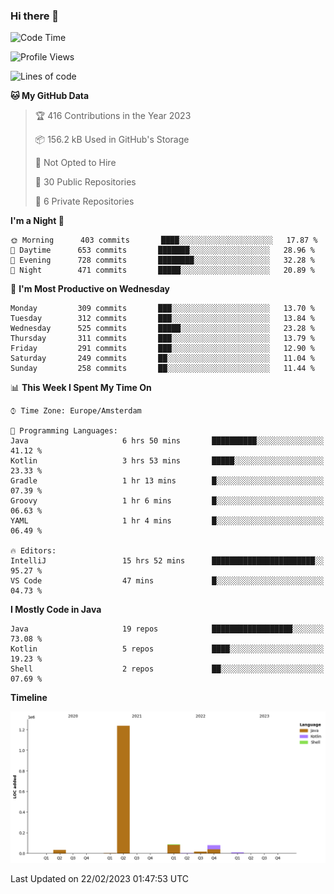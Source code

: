 ### Hi there 👋


<!--START_SECTION:waka-->
![Code Time](http://img.shields.io/badge/Code%20Time-3%2C026%20hrs%2036%20mins-blue)

![Profile Views](http://img.shields.io/badge/Profile%20Views-1-blue)

![Lines of code](https://img.shields.io/badge/From%20Hello%20World%20I%27ve%20Written-1%20Million%20lines%20of%20code-blue)

**🐱 My GitHub Data** 

> 🏆 416 Contributions in the Year 2023
 > 
> 📦 156.2 kB Used in GitHub's Storage 
 > 
> 🚫 Not Opted to Hire
 > 
> 📜 30 Public Repositories 
 > 
> 🔑 6 Private Repositories  
 > 
**I'm a Night 🦉** 

```text
🌞 Morning      403 commits       ████░░░░░░░░░░░░░░░░░░░░░   17.87 % 
🌆 Daytime      653 commits       ███████░░░░░░░░░░░░░░░░░░   28.96 % 
🌃 Evening      728 commits       ████████░░░░░░░░░░░░░░░░░   32.28 % 
🌙 Night        471 commits       █████░░░░░░░░░░░░░░░░░░░░   20.89 % 

```
📅 **I'm Most Productive on Wednesday** 

```text
Monday         309 commits       ███░░░░░░░░░░░░░░░░░░░░░░   13.70 % 
Tuesday        312 commits       ███░░░░░░░░░░░░░░░░░░░░░░   13.84 % 
Wednesday      525 commits       █████░░░░░░░░░░░░░░░░░░░░   23.28 % 
Thursday       311 commits       ███░░░░░░░░░░░░░░░░░░░░░░   13.79 % 
Friday         291 commits       ███░░░░░░░░░░░░░░░░░░░░░░   12.90 % 
Saturday       249 commits       ██░░░░░░░░░░░░░░░░░░░░░░░   11.04 % 
Sunday         258 commits       ██░░░░░░░░░░░░░░░░░░░░░░░   11.44 % 

```


📊 **This Week I Spent My Time On** 

```text
⌚︎ Time Zone: Europe/Amsterdam

💬 Programming Languages: 
Java                     6 hrs 50 mins       ██████████░░░░░░░░░░░░░░░   41.12 % 
Kotlin                   3 hrs 53 mins       █████░░░░░░░░░░░░░░░░░░░░   23.33 % 
Gradle                   1 hr 13 mins        █░░░░░░░░░░░░░░░░░░░░░░░░   07.39 % 
Groovy                   1 hr 6 mins         █░░░░░░░░░░░░░░░░░░░░░░░░   06.63 % 
YAML                     1 hr 4 mins         █░░░░░░░░░░░░░░░░░░░░░░░░   06.49 % 

🔥 Editors: 
IntelliJ                 15 hrs 52 mins      ███████████████████████░░   95.27 % 
VS Code                  47 mins             █░░░░░░░░░░░░░░░░░░░░░░░░   04.73 % 

```

**I Mostly Code in Java** 

```text
Java                     19 repos            ██████████████████░░░░░░░   73.08 % 
Kotlin                   5 repos             ████░░░░░░░░░░░░░░░░░░░░░   19.23 % 
Shell                    2 repos             ██░░░░░░░░░░░░░░░░░░░░░░░   07.69 % 

```


**Timeline**

![Chart not found](https://raw.githubusercontent.com/powercasgamer/powercasgamer/master/charts/bar_graph.png) 


 Last Updated on 22/02/2023 01:47:53 UTC
<!--END_SECTION:waka-->
